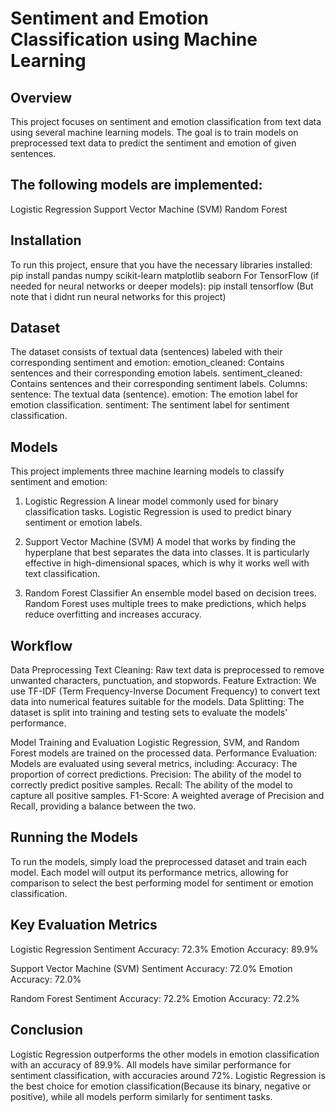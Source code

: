 # Sentiment and Emotion Classification using Machine Learning

## Overview
This project focuses on sentiment and emotion classification from text data using several machine learning models. The goal is to train models on preprocessed text data to predict the sentiment and emotion of given sentences. 

## The following models are implemented:
Logistic Regression
Support Vector Machine (SVM)
Random Forest

## Installation
To run this project, ensure that you have the necessary libraries installed:
pip install pandas numpy scikit-learn matplotlib seaborn
For TensorFlow (if needed for neural networks or deeper models):
pip install tensorflow (But note that i didnt run neural networks for this project)

## Dataset
The dataset consists of textual data (sentences) labeled with their corresponding sentiment and emotion:
emotion_cleaned: Contains sentences and their corresponding emotion labels.
sentiment_cleaned: Contains sentences and their corresponding sentiment labels.
Columns:
sentence: The textual data (sentence).
emotion: The emotion label for emotion classification.
sentiment: The sentiment label for sentiment classification.

## Models
This project implements three machine learning models to classify sentiment and emotion:
1. Logistic Regression
A linear model commonly used for binary classification tasks. Logistic Regression is used to predict binary sentiment or emotion labels.

2. Support Vector Machine (SVM)
A model that works by finding the hyperplane that best separates the data into classes. It is particularly effective in high-dimensional spaces, which is why it works well with text classification.

3. Random Forest Classifier
An ensemble model based on decision trees. Random Forest uses multiple trees to make predictions, which helps reduce overfitting and increases accuracy.

## Workflow
Data Preprocessing
Text Cleaning: Raw text data is preprocessed to remove unwanted characters, punctuation, and stopwords.
Feature Extraction: We use TF-IDF (Term Frequency-Inverse Document Frequency) to convert text data into numerical features suitable for the models.
Data Splitting: The dataset is split into training and testing sets to evaluate the models' performance.

Model Training and Evaluation
Logistic Regression, SVM, and Random Forest models are trained on the processed data.
Performance Evaluation: Models are evaluated using several metrics, including:
Accuracy: The proportion of correct predictions.
Precision: The ability of the model to correctly predict positive samples.
Recall: The ability of the model to capture all positive samples.
F1-Score: A weighted average of Precision and Recall, providing a balance between the two.

## Running the Models
To run the models, simply load the preprocessed dataset and train each model. Each model will output its performance metrics, allowing for comparison to select the best performing model for sentiment or emotion classification.

## Key Evaluation Metrics
Logistic Regression
Sentiment Accuracy: 72.3%
Emotion Accuracy: 89.9%

Support Vector Machine (SVM)
Sentiment Accuracy: 72.0%
Emotion Accuracy: 72.0%

Random Forest
Sentiment Accuracy: 72.2%
Emotion Accuracy: 72.2%

## Conclusion
Logistic Regression outperforms the other models in emotion classification with an accuracy of 89.9%.
All models have similar performance for sentiment classification, with accuracies around 72%.
Logistic Regression is the best choice for emotion classification(Because its binary, negative or positive), while all models perform similarly for sentiment tasks.
